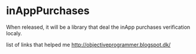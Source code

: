 inAppPurchases
==============

When released, it will be a library that deal the inApp purchases verification localy.




list of links that helped me
http://objectiveprogrammer.blogspot.dk/


